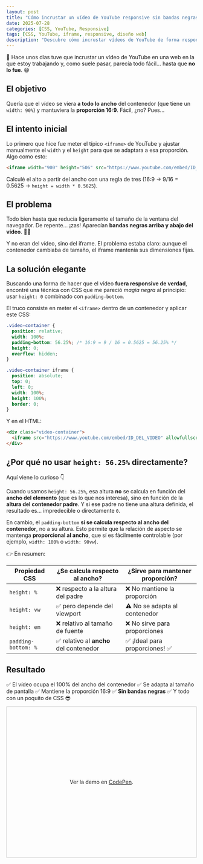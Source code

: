 ```yaml
---
layout: post
title: "Cómo incrustar un vídeo de YouTube responsive sin bandas negras"
date: 2025-07-28
categories: [CSS, YouTube, Responsive]
tags: [CSS, YouTube, iframe, responsive, diseño web]
description: "Descubre cómo incrustar vídeos de YouTube de forma responsive usando solo CSS, sin bandas negras y manteniendo la proporción 16:9."
---
```


🎥 Hace unos días tuve que incrustar un vídeo de YouTube en una web en la que estoy trabajando y, como suele pasar, parecía todo fácil... hasta que **no lo fue**. 😅

## El objetivo

Quería que el vídeo se viera **a todo lo ancho** del contenedor (que tiene un `width: 90%`) y mantuviera la **proporción 16:9**. Fácil, ¿no? Pues...

## El intento inicial

Lo primero que hice fue meter el típico `<iframe>` de YouTube y ajustar manualmente el `width` y el `height` para que se adaptara a esa proporción. Algo como esto:

```html
<iframe width="900" height="506" src="https://www.youtube.com/embed/ID_DEL_VIDEO" allowfullscreen></iframe>
````

Calculé el alto a partir del ancho con una regla de tres (16:9 → 9/16 = 0.5625 → `height = width * 0.5625`).

## El problema

Todo bien hasta que reducía ligeramente el tamaño de la ventana del navegador. De repente... ¡zas! Aparecían **bandas negras arriba y abajo del vídeo**. 🤦‍♂️

Y no eran del vídeo, sino del iframe. El problema estaba claro: aunque el contenedor cambiaba de tamaño, el iframe mantenía sus dimensiones fijas.

## La solución elegante

Buscando una forma de hacer que el vídeo **fuera responsive de verdad**, encontré una técnica con CSS que me pareció *magia negra* al principio: usar `height: 0` combinado con `padding-bottom`.

El truco consiste en meter el `<iframe>` dentro de un contenedor y aplicar este CSS:

```css
.video-container { 
  position: relative;
  width: 100%;
  padding-bottom: 56.25%; /* 16:9 = 9 / 16 = 0.5625 = 56.25% */
  height: 0;
  overflow: hidden;
}

.video-container iframe {
  position: absolute;
  top: 0;
  left: 0;
  width: 100%;
  height: 100%;
  border: 0;
}
```

Y en el HTML:

```html
<div class="video-container">
  <iframe src="https://www.youtube.com/embed/ID_DEL_VIDEO" allowfullscreen></iframe>
</div>
```

## ¿Por qué no usar `height: 56.25%` directamente?

Aquí viene lo curioso 👇

Cuando usamos `height: 56.25%`, esa altura **no** se calcula en función del **ancho del elemento** (que es lo que nos interesa), sino en función de la **altura del contenedor padre**. Y si ese padre no tiene una altura definida, el resultado es... impredecible o directamente `0`.

En cambio, el `padding-bottom` **sí se calcula respecto al ancho del contenedor**, no a su altura. Esto permite que la relación de aspecto se mantenga **proporcional al ancho**, que sí es fácilmente controlable (por ejemplo, `width: 100%` o `width: 90vw`).

👉 En resumen:

| Propiedad CSS       | ¿Se calcula respecto al ancho?         | ¿Sirve para mantener proporción? |
| ------------------- | -------------------------------------- | -------------------------------- |
| `height: %`         | ❌ respecto a la altura del padre       | ❌ No mantiene la proporción      |
| `height: vw`        | ✅ pero depende del viewport            | ⚠️ No se adapta al contenedor    |
| `height: em`        | ❌ relativo al tamaño de fuente         | ❌ No sirve para proporciones     |
| `padding-bottom: %` | ✅ relativo al **ancho** del contenedor | ✅ ¡Ideal para proporciones! ✅    |

## Resultado

✅ El vídeo ocupa el 100% del ancho del contenedor
✅ Se adapta al tamaño de pantalla
✅ Mantiene la proporción 16:9
✅ **Sin bandas negras**
✅ Y todo con un poquito de CSS 😎

<p class="codepen" data-height="400" data-default-tab="html,result" data-slug-hash="XWOxLYv" data-user="openai-gpt" style="height: 400px; box-sizing: border-box; display: flex; align-items: center; justify-content: center; border: 1px solid #ccc; margin: 1em 0; padding: 1em;" data-preview="true">
  <span>Ver la demo en <a href="https://codepen.io/openai-gpt/pen/XWOxLYv" target="_blank">CodePen</a>.</span>
</p>
<script async src="https://cpwebassets.codepen.io/assets/embed/ei.js"></script>
